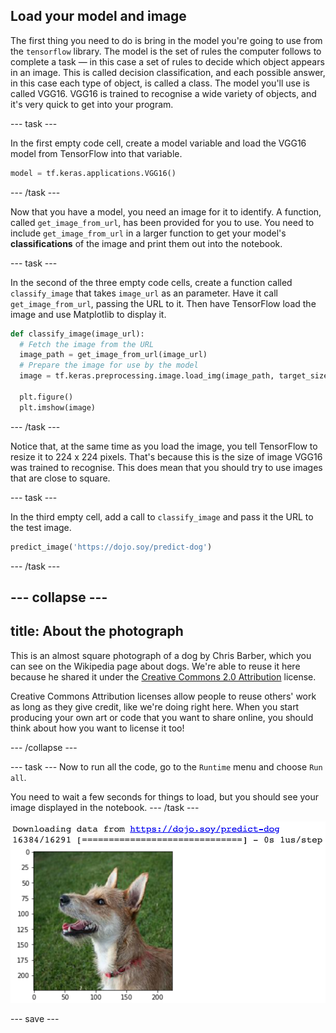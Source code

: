 ## Load your model and image
The first thing you need to do is bring in the model you're going to use from the `tensorflow` library. The model is the set of rules the computer follows to complete a task — in this case a set of rules to decide which object appears in an image. This is called decision classification, and each possible answer, in this case each type of object, is called a class. The model you'll use is called VGG16. VGG16 is trained to recognise a wide variety of objects, and it's very quick to get into your program.

--- task ---

In the first empty code cell, create a model variable and load the VGG16 model from TensorFlow into that variable.

```python
model = tf.keras.applications.VGG16()
```

--- /task ---

Now that you have a model, you need an image for it to identify. A function, called `get_image_from_url`, has been provided for you to use. You need to include `get_image_from_url` in a larger function to get your model's **classifications** of the image and print them out into the notebook.

--- task ---

In the second of the three empty code cells, create a function called `classify_image` that takes `image_url` as an parameter. Have it call `get_image_from_url`, passing the URL to it. Then have TensorFlow load the image and use Matplotlib to display it. 
```python
def classify_image(image_url):
  # Fetch the image from the URL
  image_path = get_image_from_url(image_url)
  # Prepare the image for use by the model
  image = tf.keras.preprocessing.image.load_img(image_path, target_size=(224, 224))

  plt.figure()
  plt.imshow(image)
```

--- /task ---

Notice that, at the same time as you load the image, you tell TensorFlow to resize it to 224 x 224 pixels. That's because this is the size of image VGG16 was trained to recognise. This does mean that you should try to use images that are close to square.

--- task ---

In the third empty cell, add a call to `classify_image` and pass it the URL to the test image.

```python
predict_image('https://dojo.soy/predict-dog')
```

--- /task ---

--- collapse ---
---
title: About the photograph
---

This is an almost square photograph of a dog by Chris Barber, which you can see on the Wikipedia page about dogs. We're able to reuse it here because he shared it under the [Creative Commons 2.0 Attribution](https://creativecommons.org/licenses/by/2.0/) license. 

Creative Commons Attribution licenses allow people to reuse others' work as long as they give credit, like we're doing right here. When you start producing your own art or code that you want to share online, you should think about how you want to license it too!

--- /collapse ---

--- task ---
Now to run all the code, go to the `Runtime` menu and choose `Run all`. 

You need to wait a few seconds for things to load, but you should see your image displayed in the notebook.
--- /task ---

![The output of the code: Text reading 'Downloading data from https://dojo.soy/predict-dog 16384/16291 [==============================] - 0s 1us/step' followed by an image of a dog with numbered axies for the width and height of the image.](images/load_image.png)

--- save ---
